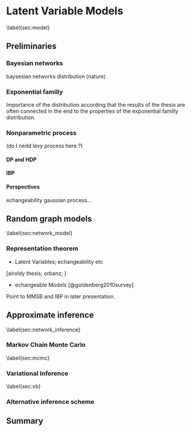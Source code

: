 
# Latent Variable Models
\label{sec:model}

## Preliminaries

### Bayesian networks
baysesian networks
distribution
(nature)

### Exponential familly


Importance of the distribution according that the results of the thesis are often connected in the end to the properties of the exponential familly distribution.

### Nonparametric process

(do I nedd levy process here ?)

#### DP and HDP

#### IBP

#### Perspectives

echangeability
gaussian process...




## Random graph models
\label{sec:network_model}

### Representation theorem

+ Latent Variables; echangeability etc

[airoldy thesis; orbanz; ]

+ echangeable Models
[@goldenberg2010survey]


Point to MMSB and IBP in later presentation.


## Approximate inference
\label{sec:network_inference}

### Markov Chain Monte Carlo
\label{sec:mcmc}

### Variational Inference
\label{sec:vb}

### Alternative inference scheme


## Summary


